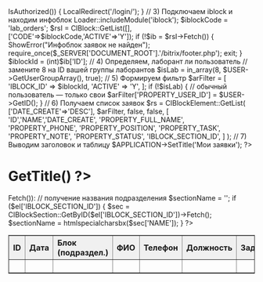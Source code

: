 <?php
// /local/glab/application/orders.php

// 1) Подключаем ядро и «шапку» сайта
require_once($_SERVER['DOCUMENT_ROOT'].'/bitrix/header.php');
use Bitrix\Main\Loader;
global $USER;

// 2) Проверяем авторизацию
if (!$USER->IsAuthorized()) {
    LocalRedirect('/login/');
}

// 3) Подключаем iblock и находим инфоблок
Loader::includeModule('iblock');
$iblockCode = 'lab_orders';
$rsI = CIBlock::GetList([], ['CODE'=>$iblockCode,'ACTIVE'=>'Y']);
if (!$ib = $rsI->Fetch()) {
    ShowError("Инфоблок заявок не найден");
    require_once($_SERVER['DOCUMENT_ROOT'].'/bitrix/footer.php');
    exit;
}
$iblockId = (int)$ib['ID'];

// 4) Определяем, лаборант ли пользователь
//    замените 8 на ID вашей группы лаборантов
$isLab = in_array(8, $USER->GetUserGroupArray(), true);

// 5) Формируем фильтр
$arFilter = [
    'IBLOCK_ID' => $iblockId,
    'ACTIVE'    => 'Y',
];
if (!$isLab) {
    // обычный пользователь — только свои
    $arFilter['PROPERTY_USER_ID'] = $USER->GetID();
}

// 6) Получаем список заявок
$rs = CIBlockElement::GetList(
    ['DATE_CREATE'=>'DESC'],
    $arFilter,
    false,
    false,
    [
      'ID','NAME','DATE_CREATE',
      'PROPERTY_FULL_NAME',
      'PROPERTY_PHONE',
      'PROPERTY_POSITION',
      'PROPERTY_TASK',
      'PROPERTY_NOTE',
      'PROPERTY_STATUS',
      'IBLOCK_SECTION_ID',
    ]
);

// 7) Выводим заголовок и таблицу
$APPLICATION->SetTitle('Мои заявки');
?>
<h1><?= $APPLICATION->GetTitle() ?></h1>

<table class="orders-table" border="1" cellpadding="5" cellspacing="0">
  <thead>
    <tr>
      <th>ID</th>
      <th>Дата</th>
      <th>Блок (подраздел.)</th>
      <th>ФИО</th>
      <th>Телефон</th>
      <th>Должность</th>
      <th>Задача</th>
      <th>Примечание</th>
      <th>Статус</th>
      <?php if ($isLab): ?>
      <th>Пользователь</th>
      <?php endif; ?>
      <th>Действия</th>
    </tr>
  </thead>
  <tbody>
  <?php while ($el = $rs->Fetch()):
      // получение названия подразделения
      $sectionName = '';
      if ($el['IBLOCK_SECTION_ID']) {
          $sec = CIBlockSection::GetByID($el['IBLOCK_SECTION_ID'])->Fetch();
          $sectionName = htmlspecialcharsbx($sec['NAME']);
      }
  ?>
    <tr>
      <td><?= $el['ID'] ?></td>
      <td><?= $el['DATE_CREATE'] ?></td>
      <td><?= $sectionName ?></td>
      <td><?= htmlspecialcharsbx($el['PROPERTY_FULL_NAME_VALUE']) ?></td>
      <td><?= htmlspecialcharsbx($el['PROPERTY_PHONE_VALUE']) ?></td>
      <td><?= htmlspecialcharsbx($el['PROPERTY_POSITION_VALUE']) ?></td>
      <td><?= nl2br(htmlspecialcharsbx($el['PROPERTY_TASK_VALUE'])) ?></td>
      <td><?= nl2br(htmlspecialcharsbx($el['PROPERTY_NOTE_VALUE'])) ?></td>
      <td><?= htmlspecialcharsbx($el['PROPERTY_STATUS_VALUE']) ?></td>
      <?php if ($isLab): ?>
      <td><?= (int)$el['PROPERTY_USER_ID_VALUE'] ?></td>
      <?php endif; ?>
      <td>
        <a href="/local/glab/application/index.php?block_id=<?= $el['IBLOCK_SECTION_ID'] ?>&order_id=<?= $el['ID'] ?>">
          Просмотр
        </a>
      </td>
    </tr>
  <?php endwhile; ?>
  </tbody>
</table>

<style>
  .orders-table { width:100%; border-collapse:collapse; }
  .orders-table th { background:#f0f0f0; }
  .orders-table td, .orders-table th { text-align:left; }
</style>

<?php
// 8) Подключаем футер
require_once($_SERVER['DOCUMENT_ROOT'].'/bitrix/footer.php');
